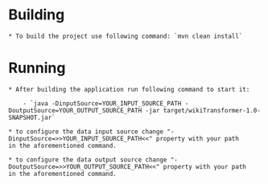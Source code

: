 # Building

    * To build the project use following command: `mvn clean install`

# Running

    * After building the application run following command to start it:

        - `java -DinputSource=YOUR_INPUT_SOURCE_PATH -DoutputSource=YOUR_OUTPUT_SOURCE_PATH -jar target/wikiTransformer-1.0-SNAPSHOT.jar`

    * to configure the data input source change "-DinputSource=>>YOUR_INPUT_SOURCE_PATH<<" property with your path
    in the aforementioned command.

    * to configure the data output source change "-DoutputSource=>>YOUR_OUTPUT_SOURCE_PATH<<" property with your path
    in the aforementioned command.

